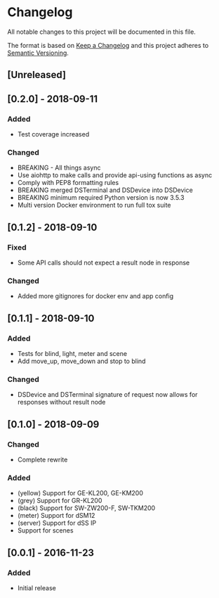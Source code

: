 # Changelog
All notable changes to this project will be documented in this file.

The format is based on [Keep a Changelog](http://keepachangelog.com/en/1.0.0/)
and this project adheres to [Semantic Versioning](http://semver.org/spec/v2.0.0.html).

## [Unreleased]

## [0.2.0] - 2018-09-11
### Added
- Test coverage increased
### Changed
- BREAKING - All things async
- Use aiohttp to make calls and provide api-using functions as async
- Comply with PEP8 formatting rules
- BREAKING merged DSTerminal and DSDevice into DSDevice
- BREAKING minimum required Python version is now 3.5.3
- Multi version Docker environment to run full tox suite

## [0.1.2] - 2018-09-10
### Fixed
- Some API calls should not expect a result node in response
### Changed
- Added more gitignores for docker env and app config

## [0.1.1] - 2018-09-10
### Added
- Tests for blind, light, meter and scene
- Add move_up, move_down and stop to blind
### Changed
- DSDevice and DSTerminal signature of request now allows for responses without result node

## [0.1.0] - 2018-09-09
### Changed
- Complete rewrite

### Added
- (yellow) Support for GE-KL200, GE-KM200
- (grey) Support for GR-KL200
- (black) Support for SW-ZW200-F, SW-TKM200
- (meter) Support for dSM12
- (server) Support for dSS IP
- Support for scenes

## [0.0.1] - 2016-11-23
### Added
- Initial release
